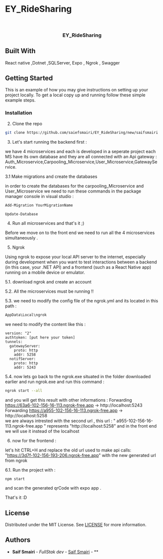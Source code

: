 # EY_RideSharing
<br/>
<p align="center">
  <h3 align="center">EY_RideSharing</h3>

</p>


## Built With

React native ,Dotnet ,SQLServer, Expo , Ngrok , Swagger


## Getting Started

This is an example of how you may give instructions on setting up your project locally.
To get a local copy up and running follow these simple example steps.

### Installation

2. Clone the repo

```sh
git clone https://github.com/saiefsmairi/EY_RideSharing/new/saifsmairi
```
3. Let's start running the backend first :

we have 4 microservices and each is developed in a seperate project each MS have its own database and they are all connected with an Api gateway : Auth_Microservice,Carpooling_Microservice,User_Microservice,GatewayService.

3.1 Make migrations and create the databases

in order to create the databases for the carpooling_Microservice and User_Microservice we need to run these commands in the package manager console in visual studio :

```sh
Add-Migration YourMigrationName
```

```sh
Update-Database
```
4. Run all microservices and that's it ;)

Before we move on to the front end we need to run all the 4 microservices simultaneously .

5. Ngrok

Using ngrok to expose your local API server to the internet, especially during development when you want to test interactions between a backend (in this case, your .NET API) and a frontend (such as a React Native app) running on a mobile device or emulator.

5.1. download ngrok and create an account 

5.2. All the microservices must be running !!

5.3. we need to modify the config file of the ngrok.yml and its located in this path :
```sh
AppData\Local\ngrok
```
we need to modify the content like this :
```JS
version: "2"
authtoken: [put here your token]
tunnels:
  gatewayServer:
    proto: http
    addr: 5258
  notifServer:
    proto: http
    addr: 5243    
```
5.4. now lets go back to the ngrok.exe situated in the folder downloaded earlier and run ngrok.exe and run this command :

```sh
ngrok start --all
```
and you will get this result with other informations : 
Forwarding                    https://63a6-102-156-16-113.ngrok-free.app -> http://localhost:5243           
Forwarding                    https://a955-102-156-16-113.ngrok-free.app -> http://localhost:5258   
we are always intrested with the second url , this url : " a955-102-156-16-113.ngrok-free.app "  represents "http://localhost:5258" and in the front end we will use it instead of the localhost

6. now for the frontend :

let's hit CTRL+H and replace the old url used to make api calls: "https://3d7f-102-156-193-206.ngrok-free.app" with the new generated url from ngrok

6.1. Run the project with :

```JS
npm start
```
and scan the generated qrCode with expo app . 

That's it :D


## License

Distributed under the MIT License. See [LICENSE](https://github.com/ShaanCoding/EY_RideSharing/blob/main/LICENSE.md) for more information.

## Authors

* **Saif Smairi** - *FullStak dev* - [Saif Smairi](https://github.com/saiefsmairi) - **


